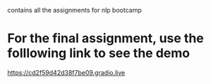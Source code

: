 contains all the assignments for nlp bootcamp
# For the final assignment, use the folllowing link to see the demo
https://cd2f59d42d38f7be09.gradio.live
